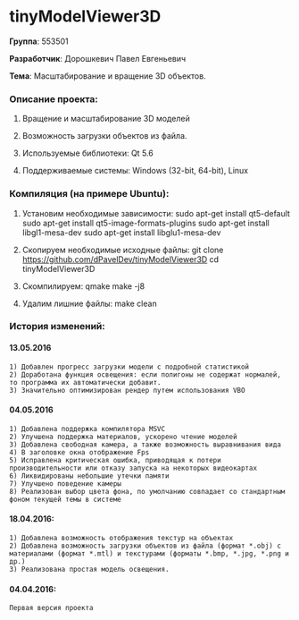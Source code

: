 ﻿# tinyModelViewer3D

**Группа**: 553501

**Разработчик**: Дорошкевич Павел Евгеньевич

**Тема**: Масштабирование и вращение 3D объектов.


### Описание проекта: 

1) Вращение и масштабирование 3D моделей

2) Возможность загрузки объектов из файла.

3) Используемые библиотеки: Qt 5.6

4) Поддерживаемые системы: Windows (32-bit, 64-bit), Linux

### Компиляция (на примере Ubuntu):

1) Установим необходимые зависимости:
	sudo apt-get install qt5-default
	sudo apt-get install qt5-image-formats-plugins
	sudo apt-get install libgl1-mesa-dev 
	sudo apt-get install libglu1-mesa-dev 
	
2) Скопируем необходимые исходные файлы:
	git clone https://github.com/dPavelDev/tinyModelViewer3D
	cd tinyModelViewer3D

3) Скомпилируем:
	qmake
	make -j8
	
4) Удалим лишние файлы:
	make clean


### История изменений:

#### 13.05.2016
	1) Добавлен прогресс загрузки модели с подробной статистикой
	2) Доработана функция освещения: если полигоны не содержат нормалей, то программа их автоматически добавит.
	3) Значительно оптимизирован рендер путем использования VBO

#### 04.05.2016
	1) Добавлена поддержка компилятора MSVC
	2) Улучшена поддержка материалов, ускорено чтение моделей
	3) Добавлена свободная камера, а также возможность выравнивания вида
	4) В заголовке окна отображение Fps
	5) Исправлена критическая ошибка, приводящая к потери производительности или отказу запуска на некоторых видеокартах
	6) Ликвидированы небольшие утечки памяти
	7) Улучшено поведение камеры
	8) Реализован выбор цвета фона, по умолчанию совпадает со стандартным фоном текущей темы в системе

#### 18.04.2016:

	1) Добавлена возможность отображения текстур на объектах
	2) Добавлена возможность загрузки объектов из файла (формат *.obj) с материалами (формат *.mtl) и текстурами (форматы *.bmp, *.jpg, *.png и др.)
	3) Реализована простая модель освещения.
	

#### 04.04.2016:
	Первая версия проекта
